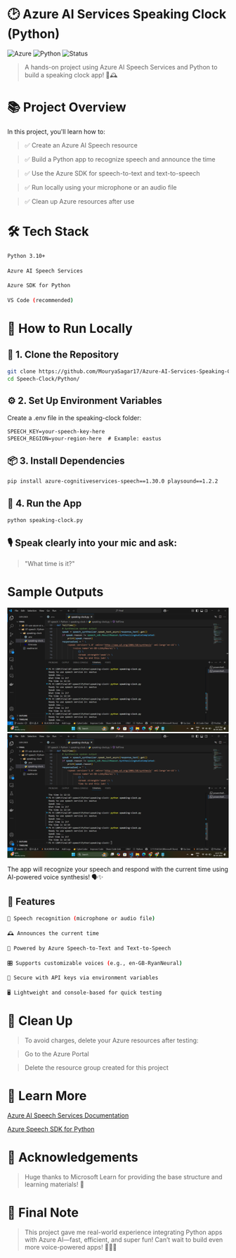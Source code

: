 # 🕑 Azure AI Services Speaking Clock (Python)
![Azure](https://img.shields.io/badge/Azure-Cloud-blue) ![Python](https://img.shields.io/badge/Python-3.10+-green) ![Status](https://img.shields.io/badge/Status-Completed-brightgreen)
> A hands-on project using Azure AI Speech Services and Python to build a speaking clock app! 🎤🕰️

# 📚 Project Overview
In this project, you'll learn how to:

> ✅ Create an Azure AI Speech resource

> ✅ Build a Python app to recognize speech and announce the time

> ✅ Use the Azure SDK for speech-to-text and text-to-speech

> ✅ Run locally using your microphone or an audio file

> ✅ Clean up Azure resources after use

# 🛠️ Tech Stack
```bash 
Python 3.10+

Azure AI Speech Services

Azure SDK for Python

VS Code (recommended)
```

# 🧩 How to Run Locally

## 🚀 1. Clone the Repository
```bash
git clone https://github.com/MouryaSagar17/Azure-AI-Services-Speaking-Clock.git
cd Speech-Clock/Python/
```
## ⚙️ 2. Set Up Environment Variables
Create a .env file in the speaking-clock folder:

```env
SPEECH_KEY=your-speech-key-here
SPEECH_REGION=your-region-here  # Example: eastus
```
## 📦 3. Install Dependencies
```bash
pip install azure-cognitiveservices-speech==1.30.0 playsound==1.2.2
```
## 🏃 4. Run the App
```bash
python speaking-clock.py
```
## 🎙️ Speak clearly into your mic and ask:

> "What time is it?"

# Sample Outputs 
![SAMPLE1](https://github.com/MouryaSagar17/Azure-AI-Services-Speaking-Clock/blob/main/Speech-Clock/Ouputs/Sample_Ouput_1.png?raw=true)
![SAMPLE2](https://github.com/MouryaSagar17/Azure-AI-Services-Speaking-Clock/blob/main/Speech-Clock/Ouputs/Sample_Ouput_2.png?raw=true)


The app will recognize your speech and respond with the current time using AI-powered voice synthesis! 🗣️✨

## 🎯 Features
```bash
🎤 Speech recognition (microphone or audio file)

🕰️ Announces the current time

🧠 Powered by Azure Speech-to-Text and Text-to-Speech

🎛️ Supports customizable voices (e.g., en-GB-RyanNeural)

🔐 Secure with API keys via environment variables

🖥️ Lightweight and console-based for quick testing
```
# 🧹 Clean Up
> To avoid charges, delete your Azure resources after testing:

> Go to the Azure Portal

> Delete the resource group created for this project

# 📖 Learn More
[Azure AI Speech Services Documentation](https://learn.microsoft.com/en-us/azure/ai-services/speech-service/)

[Azure Speech SDK for Python](https://learn.microsoft.com/en-us/python/api/overview/azure/speech?view=azure-python)

# 🌟 Acknowledgements
> Huge thanks to Microsoft Learn for providing the base structure and learning materials! 🙌

# 🚀 Final Note
> This project gave me real-world experience integrating Python apps with Azure AI—fast, efficient, and super fun! Can’t wait to build even more voice-powered apps! 🎤💬✨

